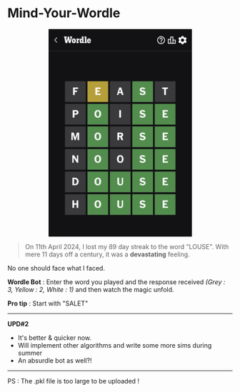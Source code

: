 # Mind-Your-Wordle
<p align = "center">
  <img src="https://github.com/u-d-ash/Mind-Your-Wordle/blob/main/cry.jpg" align = "center" alt="drawing" width="321" height="465.5"/>
</p>

> On 11th April 2024, I lost my 89 day streak to the word "LOUSE". With mere 11 days off a century, it was a **devastating** feeling.

No one should face what I faced.

**Wordle Bot** : Enter the word you played and the response received *(Grey : 3, Yellow : 2, White : 1)* and then watch the magic unfold.

**Pro tip** : Start with "SALET"

---
**UPD#2**
* It's better & quicker now.
* Will implement other algorithms and write some more sims during summer
* An absurdle bot as well?!
---

PS : The .pkl file is too large to be uploaded !
